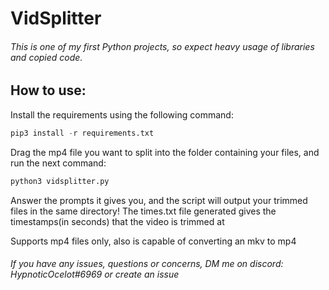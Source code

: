 # VidSplitter
###### This is one of my first Python projects, so expect heavy usage of libraries and copied code.



## How to use:
Install the requirements using the following command:

```python
pip3 install -r requirements.txt
```

Drag the mp4 file you want to split into the folder containing your files, and run the next command:

```python
python3 vidsplitter.py
```
Answer the prompts it gives you, and the script will output your trimmed files in the same directory!
The times.txt file generated gives the timestamps(in seconds) that the video is trimmed at

Supports mp4 files only, also is capable of converting an mkv to mp4


###### If you have any issues, questions or concerns, DM me on discord: HypnoticOcelot#6969 or create an issue

